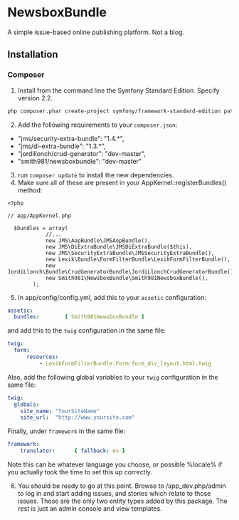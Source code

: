 NewsboxBundle
=============

A simple issue-based online publishing platform. Not a blog.

## Installation

### Composer
1. Install from the command line the Symfony Standard Edition. Specify version 2.2.

```bash
php composer.phar create-project symfony/framework-standard-edition path/to/install
```

2. Add the following requirements to your `composer.json`:
  
  * "jms/security-extra-bundle": "1.4.*",
  * "jms/di-extra-bundle": "1.3.*",
  * "jordillonch/crud-generator": "dev-master",
  * "smith981/newsboxbundle": "dev-master"

3. run `composer update` to install the new dependencies.
4. Make sure all of these are present in your AppKernel::registerBundles() method:

```
<?php

// app/AppKernel.php

  $bundles = array(
            //...
            new JMS\AopBundle\JMSAopBundle(),
            new JMS\DiExtraBundle\JMSDiExtraBundle($this),
            new JMS\SecurityExtraBundle\JMSSecurityExtraBundle(),
            new Lexik\Bundle\FormFilterBundle\LexikFormFilterBundle(),
            new JordiLlonch\Bundle\CrudGeneratorBundle\JordiLlonchCrudGeneratorBundle(),
            new Smith981\NewsboxBundle\Smith981NewsboxBundle(),
        );
```

5. In app/config/config.yml, add this to your `assetic` configuration:

```yaml
assetic:
  bundles:        [ Smith981NewsboxBundle ]
```

and add this to the `twig` configuration in the same file:

```yaml
twig:
  form:
      resources:
          - LexikFormFilterBundle:Form:form_div_layout.html.twig
```

Also, add the following global variables to your `twig` configuration in the same file:

```yaml
twig:
  globals:
    site_name: "YourSiteName"
    site_url:  "http://www.yoursite.com"
```

Finally, under `framework` in the same file:

```yaml
framework:
    translator:      { fallback: en }
```
Note this can be whatever language you choose, or possible %locale% if you actually took the time to set this up correctly.

6. You should be ready to go at this point. Browse to /app_dev.php/admin to log in and start adding issues, and stories which relate to those issues. Those are the only two entity types added by this package. The rest is just an admin console and view templates.
